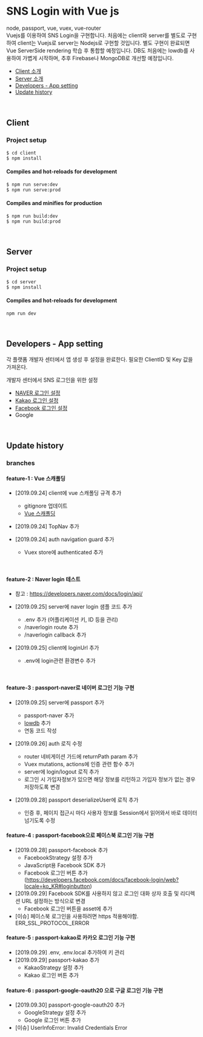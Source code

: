 # SNS Login with Vue js
node, passport, vue, vuex, vue-router  
Vuejs를 이용하여 SNS Login을 구현합니다. 처음에는 client와 server를 별도로 구현하여 client는 Vuejs로 server는 Nodejs로 구현할 것입니다. 별도 구현이 완료되면 Vue ServerSide rendering 학습 후 통합할 예정입니다.
DB도 처음에는 lowdb를 사용하여 가볍게 시작하며, 추후 Firebase나 MongoDB로 개선할 예정입니다. 

- [Client 소개](#client)
- [Server 소개](#server)
- [Developers - App setting](#developers---app-setting)
- [Update history](#update-history)

<br>

## Client
### Project setup
```
$ cd client
$ npm install
```

#### Compiles and hot-reloads for development
```
$ npm run serve:dev
$ npm run serve:prod
```

#### Compiles and minifies for production
```
$ npm run build:dev
$ npm run build:prod
```

<br>

## Server
### Project setup
```
$ cd server
$ npm install
```

#### Compiles and hot-reloads for development
```
npm run dev
```

<br>

## Developers - App setting
각 플랫폼 개발자 센터에서 앱 생성 후 설정을 완료한다. 필요한 ClientID 및 Key 값을 가져온다.    

개발자 센터에서 SNS 로그인을 위한 설정
- [NAVER 로그인 설정](./docs/setting-naver.md)
- [Kakao 로그인 설정](./docs/setting-kakao.md)
- [Facebook 로그인 설정](./docs/setting-facebook.md)
- Google

<br>

## Update history
### branches
#### feature-1  : Vue 스캐폴딩
- [2019.09.24] client에 vue 스캐폴딩 규격 추가
    - gitignore 업데이트
    - [Vue 스캐폴딩](https://github.com/KimHyeshin/vue-code-scaffolding)
    
- [2019.09.24] TopNav 추가
- [2019.09.24] auth navigation guard 추가
    - Vuex store에 authenticated 추가

<br>          
        
#### feature-2  : Naver login 테스트 
- 참고 : https://developers.naver.com/docs/login/api/

- [2019.09.25] server에 naver login 샘플 코드 추가
    - .env 추가 (어플리케이션 키, ID 등을 관리)
    - /naverlogin route 추가
    - /naverlogin callback 추가
    
- [2019.09.25] client에 loginUrl 추가
    - .env에 login관련 환경변수 추가

<br>  
   
#### feature-3  : passport-naver로 네이버 로그인 기능 구현       
- [2019.09.25] server에 passport 추가
    - passport-naver 추가 
    - [lowdb](https://github.com/typicode/lowdb) 추가
    - 연동 코드 작성
    
- [2019.09.26] auth 로직 수정
    - router 네비게이션 가드에 returnPath param 추가
    - Vuex mutations, actions에 인증 관련 함수 추가 
    - server에 login/logout 로직 추가
    - 로그인 시 가입자정보가 있으면 해당 정보를 리턴하고 가입자 정보가 없는 경우 저장하도록 변경

- [2019.09.28] passport deserializeUser에 로직 추가
    - 인증 후, 페이지 접근시 마다 사용자 정보를 Session에서 읽어와서 바로 데이터 넘기도록 수정
         
#### feature-4 : passport-facebook으로 페이스북 로그인 기능 구현
- [2019.09.28] passport-facebook 추가
    - FacebookStrategy 설정 추가
    - JavaScript용 Facebook SDK 추가
    - Facebook 로그인 버튼 추가 (https://developers.facebook.com/docs/facebook-login/web?locale=ko_KR#loginbutton)    
- [2019.09.29] Facebook SDK를 사용하지 않고 로그인 대화 상자 호출 및 리디렉션 URL 설정하는 방식으로 변경
    - Facebook 로그인 버튼을 asset에 추가
- [이슈] 페이스북 로그인을 사용하려면 https 적용해야함. ERR_SSL_PROTOCOL_ERROR    
            
#### feature-5 : passport-kakao로 카카오 로그인 기능 구현
- [2019.09.29] .env, .env.local 추가하여 키 관리
- [2019.09.29] passport-kakao 추가
    - KakaoStrategy 설정 추가
    - Kakao 로그인 버튼 추가

#### feature-6 : passport-google-oauth20 으로 구글 로그인 기능 구현
- [2019.09.30] passport-google-oauth20 추가
    - GoogleStrategy 설정 추가
    - Google 로그인 버튼 추가
- [이슈] UserInfoError: Invalid Credentials Error   


